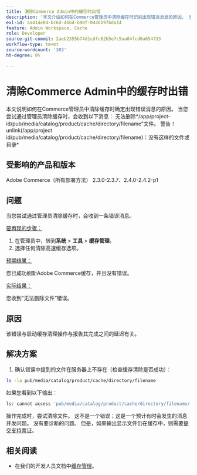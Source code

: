 ```yaml
---
title: 清除Commerce Admin中的缓存时出错
description: '本文介绍如何在Commerce管理员中清除缓存时识别出现错误消息的原因。 当您尝试通过管理员清除缓存时，会收到以下消息：'
exl-id: aa414e04-bc6d-46bd-b98f-0446b97bda14
feature: Admin Workspace, Cache
role: Developer
source-git-commit: 2aeb2355b74d1cdfc62b5e7c5aa04fcd0a654733
workflow-type: tm+mt
source-wordcount: '303'
ht-degree: 0%

---
```


# 清除Commerce Admin中的缓存时出错

本文说明如何在Commerce管理员中清除缓存时确定出现错误消息的原因。 当您尝试通过管理员清除缓存时，会收到以下消息：
无法删除*/app/project-id/pub/media/catalog/product/cache/directory/filename”文件。 警告！unlink(/app/project id/pub/media/catalog/product/cache/directory/filename)：没有这样的文件或目录*

## 受影响的产品和版本

Adobe Commerce（所有部署方法） 2.3.0-2.3.7、2.4.0-2.4.2-p1

## 问题

当您尝试通过管理员清除缓存时，会收到一条错误消息。

<u>要再现的步骤：</u>

1. 在管理员中，转到&#x200B;**系统** > **工具** > **缓存管理**。
1. 选择任何清除高速缓存选项。

<u>预期结果：</u>

您已成功刷新Adobe Commerce缓存，并且没有错误。

<u>实际结果：</u>

您收到“无法删除文件”错误。

## 原因

该错误与启动缓存清理操作与报告其完成之间的延迟有关。

## 解决方案

1. 确认错误中提到的文件在服务器上不存在（检查缓存清除是否成功）：

```bash
ls -la pub/media/catalog/product/cache/directory/filename
```

如果您看到以下输出：

```bash
ls: cannot access 'pub/media/catalog/product/cache/directory/filename/': No such file or directory
```

操作完成时，尝试清除文件。 这不是一个错误；这是一个预计有时会发生的消息并发问题。 没有要诊断的问题。
但是，如果输出显示文件仍在缓存中，则需要[提交支持票证](/help/help-center-guide/help-center/magento-help-center-user-guide.md#submit-ticket)。

## 相关阅读

* 在我们的开发人员文档中[缓存管理](https://experienceleague.adobe.com/zh-hans/docs/commerce-admin/systems/tools/cache-management)。
